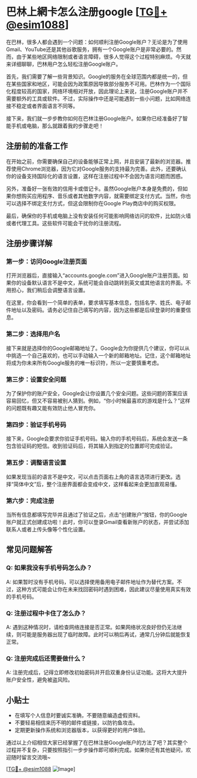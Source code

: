 # 巴林上網卡怎么注册google [[TG💪+ @esim1088](https://t.me/s/esim1088)]

在巴林，很多人都会遇到一个问题：如何顺利注册Google账户？无论是为了使用Gmail、YouTube还是其他谷歌服务，拥有一个Google账户是非常必要的。然而，由于某些地区网络限制或者语言障碍，很多人觉得这个过程特别麻烦。今天就来详细聊聊，巴林用户怎么轻松注册Google账户。

首先，我们需要了解一些背景知识。Google的服务在全球范围内都是统一的，但在某些国家和地区，可能会因为政策原因导致部分服务不可用。巴林作为一个国际化程度较高的国家，网络环境相对开放，因此理论上来说，注册Google账户并不需要额外的工具或软件。不过，实际操作中还是可能遇到一些小问题，比如网络连接不稳定或者界面语言不同等。

接下来，我们就一步步教你如何在巴林注册Google账户。如果你已经准备好了智能手机或电脑，那么就跟着我的步骤走吧！

## 注册前的准备工作

在开始之前，你需要确保自己的设备能够正常上网，并且安装了最新的浏览器。推荐使用Chrome浏览器，因为它对Google服务的支持最为完善。此外，还要确认你的设备支持国际化的语言设置，这样在注册过程中不会因为语言问题而困惑。

另外，准备好一张有效的信用卡或借记卡。虽然Google账户本身是免费的，但如果你想购买应用程序、音乐或者其他数字内容，就需要绑定支付方式。当然，你也可以选择不绑定支付方式，但这会限制你在Google Play商店中的购买权限。

最后，确保你的手机或电脑上没有安装任何可能影响网络访问的软件，比如防火墙或者代理工具。这些软件可能会干扰你的注册流程。

## 注册步骤详解

### 第一步：访问Google注册页面

打开浏览器后，直接输入“accounts.google.com”进入Google账户注册页面。如果你的设备默认语言不是中文，系统可能会自动跳转到英文或其他语言的界面。不用担心，我们稍后会调整语言设置。

在这里，你会看到一个简单的表单，要求填写基本信息，包括名字、姓氏、电子邮件地址以及密码。请务必记住自己填写的内容，因为这些都是后续登录时的重要信息。

### 第二步：选择用户名

接下来就是选择你的Google邮箱地址了。Google会为你提供几个建议，你可以从中挑选一个自己喜欢的，也可以手动输入一个新的邮箱地址。记住，这个邮箱地址将成为你未来所有Google服务的唯一标识符，所以一定要慎重考虑。

### 第三步：设置安全问题

为了保护你的账户安全，Google会让你设置几个安全问题。这些问题的答案应该容易回忆，但又不容易被别人猜到。例如，“你小时候最喜欢的游戏是什么？”这样的问题既有趣又能有效防止他人冒充你。

### 第四步：验证手机号码

接下来，Google会要求你验证手机号码。输入你的手机号码后，系统会发送一条包含验证码的短信。收到验证码后，将其输入到指定的位置即可完成验证。

### 第五步：调整语言设置

如果发现当前的语言不是中文，可以点击页面右上角的语言选项进行更改。选择“简体中文”后，整个注册界面都会变成中文，这样看起来会更加直观易懂。

### 第六步：完成注册

当所有信息都填写完毕并且通过了验证之后，点击“创建账户”按钮，你的Google账户就正式创建成功啦！此时，你可以登录Gmail查看新账户的状态，并尝试添加联系人或者上传头像等个性化设置。

## 常见问题解答

### Q: 如果我没有手机号码怎么办？
A: 如果暂时没有手机号码，可以选择使用备用电子邮件地址作为替代方案。不过，这种方式可能会让你在未来找回密码时遇到困难，因此建议尽量使用真实有效的手机号码。

### Q: 注册过程中卡住了怎么办？
A: 遇到这种情况时，请检查网络连接是否正常。如果网络状况良好但仍无法继续，则可能是服务器出现了临时故障。此时可以稍后再试，通常几分钟后就能恢复正常。

### Q: 注册完成后还需要做什么？
A: 注册完成后，记得立即修改初始密码并开启双重身份认证功能。这将大大提升账户安全性，避免被盗风险。

## 小贴士

- 在填写个人信息时要诚实准确，不要随意编造虚假资料。
- 不要轻易相信来历不明的邮件或链接，以防钓鱼攻击。
- 定期更新操作系统和浏览器版本，以获得更好的用户体验。

通过以上介绍相信大家已经掌握了在巴林注册Google账户的方法了吧？其实整个过程并不复杂，只要按照指引一步步操作即可顺利完成。如果你还有其他疑问，欢迎随时留言交流哦~

[[TG💪+ @esim1088](https://t.me/s/esim1088) ![Image](https://i.postimg.cc/4NQfJmqS/Snipaste-2025-05-13-00-14-12.png)]